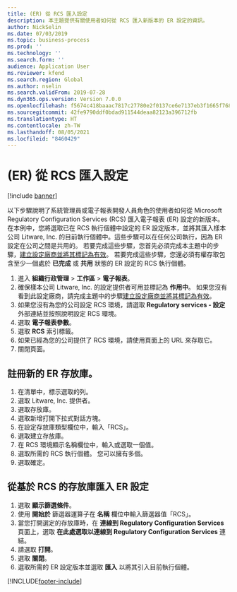 ```yaml
---
title: (ER) 從 RCS 匯入設定
description: 本主題提供有關使用者如何從 RCS 匯入新版本的 ER 設定的資訊。
author: NickSelin
ms.date: 07/03/2019
ms.topic: business-process
ms.prod: ''
ms.technology: ''
ms.search.form: ''
audience: Application User
ms.reviewer: kfend
ms.search.region: Global
ms.author: nselin
ms.search.validFrom: 2019-07-28
ms.dyn365.ops.version: Version 7.0.0
ms.openlocfilehash: f5674c418baaac7817c27780e2f0137ce6e7137eb3f1665f768ad843cc5b3114
ms.sourcegitcommit: 42fe9790ddf0bdad911544deaa82123a396712fb
ms.translationtype: HT
ms.contentlocale: zh-TW
ms.lasthandoff: 08/05/2021
ms.locfileid: "8460429"
---
```

# <a name="er-import-configurations-from-rcs"></a>(ER) 從 RCS 匯入設定

[!include [banner](../../includes/banner.md)]

以下步驟說明了系統管理員或電子報表開發人員角色的使用者如何從 Microsoft Regulatory Configuration Services (RCS) 匯入電子報表 (ER) 設定的新版本。 在本例中，您將選取已在 RCS 執行個體中設定的 ER 設定版本，並將其匯入樣本公司 Litware, Inc. 的目前執行個體中。這些步驟可以在任何公司執行，因為 ER 設定在公司之間是共用的。 若要完成這些步驟，您首先必須完成本主題中的步驟，[建立設定廠商並將其標記為有效](er-configuration-provider-mark-it-active-2016-11.md)。 若要完成這些步驟，您還必須有權存取包含至少一個處於 **已完成** 或 **共用** 狀態的 ER 設定的 RCS 執行個體。

1. 進入 **組織行政管理** > **工作區** > **電子報表**。 
2. 確保樣本公司 Litware, Inc. 的設定提供者可用並標記為 **作用中**。 如果您沒有看到此設定廠商，請完成主題中的步驟[建立設定廠商並將其標記為有效](er-configuration-provider-mark-it-active-2016-11.md)。 
3. 如果您沒有為您的公司設定 RCS 環境，請選取 **Regulatory services - 設定** 外部連結並按照說明設定 RCS 環境。 
4. 選取 **電子報表參數**。 
5. 選取 **RCS** 索引標籤。 
6. 如果已經為您的公司提供了 RCS 環境，請使用頁面上的 URL 來存取它。 
7. 關閉頁面。 

## <a name="register-a-new-er-repository"></a>註冊新的 ER 存放庫。 
1. 在清單中，標示選取的列。 
2. 選取 Litware, Inc. 提供者。 
3. 選取存放庫。 
4. 選取新增打開下拉式對話方塊。 
5. 在設定存放庫類型欄位中，輸入「RCS」。 
6. 選取建立存放庫。 
7. 在 RCS 環境顯示名稱欄位中，輸入或選取一個值。 
8. 選取所需的 RCS 執行個體。 您可以擁有多個。 
9. 選取確定。 

## <a name="import-er-configurations-from-rcs-based-repository"></a>從基於 RCS 的存放庫匯入 ER 設定
1. 選取 **顯示篩選條件**。 
2. 使用 **開始於** 篩選器運算子在 **名稱** 欄位中輸入篩選器值「RCS」。 
3. 當您打開選定的存放庫時，在 **連線到 Regulatory Configuration Services** 頁面上，選取 **在此處選取以連線到 Regulatory Configuration Services** 連結。 
4. 請選取 **打開**。 
5. 選取 **關閉**。 
6. 選取所需的 ER 設定版本並選取 **匯入** 以將其引入目前執行個體。



[!INCLUDE[footer-include](../../../../includes/footer-banner.md)]